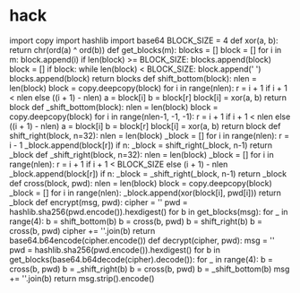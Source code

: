 # hack
import copy import hashlib import base64  BLOCK_SIZE = 4   def xor(a, b):     return chr(ord(a) ^ ord(b))   def get_blocks(m):     blocks = []     block = []      for i in m:         block.append(i)         if len(block) >= BLOCK_SIZE:             blocks.append(block)             block = []      if block:         while len(block) &lt; BLOCK_SIZE:             block.append(' ')          blocks.append(block)      return blocks   def shift_bottom(block):     nlen = len(block)     block = copy.deepcopy(block)      for i in range(nlen):         r = i + 1 if i + 1 &lt; nlen else ((i + 1) - nlen)          a = block[i]         b = block[r]          block[i] = xor(a, b)      return block   def _shift_bottom(block):     nlen = len(block)     block = copy.deepcopy(block)      for i in range(nlen-1, -1, -1):         r = i + 1 if i + 1 &lt; nlen else ((i + 1) - nlen)          a = block[i]         b = block[r]          block[i] = xor(a, b)      return block   def shift_right(block, n=32):     nlen = len(block)     _block = []      for i in range(nlen):         r = i - 1         _block.append(block[r])      if n:         _block = shift_right(_block, n-1)      return _block   def _shift_right(block, n=32):     nlen = len(block)     _block = []      for i in range(nlen):         r = i + 1 if i + 1 &lt; BLOCK_SIZE else (i + 1) - nlen         _block.append(block[r])      if n:         _block = _shift_right(_block, n-1)     return _block   def cross(block, pwd):     nlen = len(block)     block = copy.deepcopy(block)     _block = []      for i in range(nlen):         _block.append(xor(block[i], pwd[i]))     return _block   def encrypt(msg, pwd):     cipher = ''     pwd = hashlib.sha256(pwd.encode()).hexdigest()      for b in get_blocks(msg):         for _ in range(4):             b = shift_bottom(b)             b = cross(b, pwd)             b = shift_right(b)             b = cross(b, pwd)         cipher += ''.join(b)     return base64.b64encode(cipher.encode())   def decrypt(cipher, pwd):     msg = ''     pwd = hashlib.sha256(pwd.encode()).hexdigest()      for b in get_blocks(base64.b64decode(cipher).decode()):         for _ in range(4):             b = cross(b, pwd)             b = _shift_right(b)             b = cross(b, pwd)             b = _shift_bottom(b)         msg += ''.join(b)     return msg.strip().encode()
